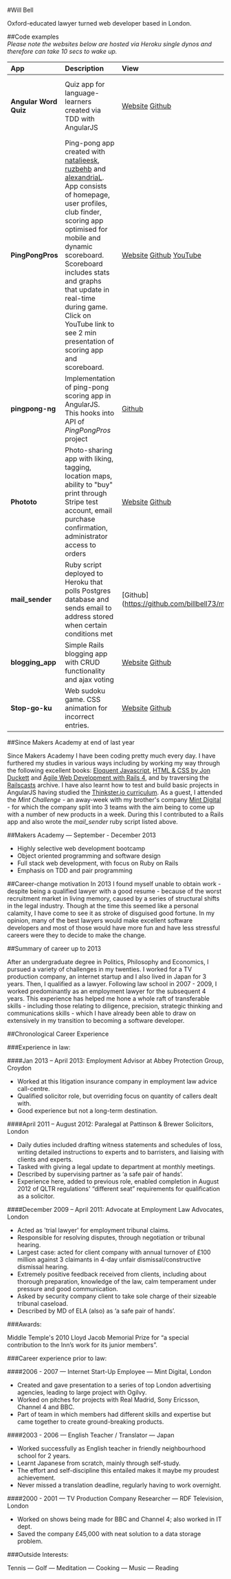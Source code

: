#Will Bell


Oxford-educated lawyer turned web developer based in London.

##Code examples  
*Please note the websites below are hosted via Heroku single dynos and therefore can take 10 secs to wake up.*


| App | Description | View | Technology |
|:-------- |:-------- |:--------- | :------------------- |
| **Angular Word Quiz** | Quiz app for language-learners created via TDD with AngularJS | [Website](http://mighty-ocean-9594.herokuapp.com/game) [Github](https://github.com/billbell73/angular_word_quiz)   |*&bull;AngularJS <br> &bull;Node.js <br> &bull;Twitter-Bootstrap  <br> &bull;Jasmine/Karma  <br> &bull;Protractor e2e tests*|
| **PingPongPros** | Ping-pong app created with [natalieesk](https://github.com/natalieesk), [ruzbehb](https://github.com/ruzbehb) and [alexandriaL](https://github.com/alexandriaL). App consists of homepage, user profiles, club finder, scoring app optimised for mobile and dynamic scoreboard. Scoreboard includes stats and graphs that update in real-time during game. Click on YouTube link to see 2 min presentation of scoring app and scoreboard. | [Website](http://pingpongpros.herokuapp.com/) [Github](https://github.com/billbell73/pingpong)   [YouTube](https://www.youtube.com/watch?v=8AcNqQhlnjg&t=1m53s) |*&bull;Rails/Ruby  <br> &bull;Ajax  <br> &bull;Websockets   <br> &bull;read/write API  <br> &bull;AngularJS  <br> &bull;Haml  <br> &bull;Sass  <br>  &bull;RSpec <br> &bull;Capybara  &bull;Poltergeist* |
| **pingpong-ng** | Implementation of ping-pong scoring app in AngularJS. This hooks into API of *PingPongPros* project| [Github](https://github.com/billbell73/pingpong-ng) |  *&bull;AngularJS  &bull;Node.js server  &bull;Jasmine/karma unit tests  &bull;Protractor e2e tests* |
| **Phototo** | Photo-sharing app with liking, tagging, location maps, ability to "buy" print through Stripe test account, email purchase confirmation, administrator access to orders | [Website](http://phototo.herokuapp.com) [Github](https://github.com/billbell73/phototo)   |  *&bull;Rails/Ruby <br> &bull;Ajax <br> &bull;JSON API for gmaps.js  &bull;Websockets  &bull;Stripe API  &bull;Mailgun API  &bull;RSpec  &bull;Cucumber  &bull;Capybara  &bull;Poltergeist* |
| **mail_sender** | Ruby script deployed to Heroku that polls Postgres database and sends email to address stored when certain conditions met | [Github] (https://github.com/billbell73/mail_sender) | *&bull;Ruby <br> &bull;pg gem <br> &bull;Sendgrid API* |
| **blogging_app** | Simple Rails blogging app with CRUD functionality and ajax voting | [Website](http://blg-app.herokuapp.com/) [Github](https://github.com/billbell73/blogging_app) |  *&bull;Rails/Ruby <br>  &bull;Ajax  <br> &bull;Rspec* |
| **Stop-go-ku** | Web sudoku game. CSS animation for incorrect entries. | [Website](http://stop-go-ku.herokuapp.com/) [Github](https://github.com/billbell73/Sudoku-web-version)    |  *&bull;Sinatra <br>  &bull;Ruby <br>  &bull;Unicorn  <br> &bull;Animate.css* |


##Since Makers Academy at end of last year

Since Makers Academy I have been coding pretty much every day. I have furthered my studies in various ways including by working my way through the following excellent books: [Eloquent Javascript](http://eloquentjavascript.net/),  [HTML & CSS by Jon Duckett](http://www.htmlandcssbook.com/) and [Agile Web Development with Rails 4](http://pragprog.com/book/rails4/agile-web-development-with-rails-4), and by traversing the [Railscasts](http://railscasts.com/) archive. I have also learnt how to test and build basic projects in AngularJS having studied the [Thinkster.io curriculum](http://www.thinkster.io/angularjs/GtaQ0oMGIl/a-better-way-to-learn-angularjs). As a guest, I attended the *Mint Challenge* - an away-week with my brother's company [Mint Digital](http://mintdigital.com/) - for which the company split into 3 teams with the aim being to come up with a number of new products in a week. During this I contributed to a Rails app and also wrote the *mail_sender* ruby script listed above. 

##Makers Academy &mdash; September - December 2013
* Highly selective web development bootcamp
* Object oriented programming and software design
* Full stack web development, with focus on Ruby on Rails
* Emphasis on TDD and pair programming

##Career-change motivation
In 2013 I found myself unable to obtain work - despite being a qualified lawyer with a good resume - because of the worst recruitment market in living memory, caused by a series of structural shifts in the legal industry. Though at the time this seemed like a personal calamity, I have come to see it as stroke of disguised good fortune. In my opinion, many of the best lawyers would make excellent software developers and most of those would have more fun and have less stressful careers were they to decide to make the change.

##Summary of career up to 2013

After an undergraduate degree in Politics, Philosophy and Economics, I pursued a variety of challenges in my twenties. I worked for a TV production company, an internet startup and I also lived in Japan for 3 years. Then, I qualified as a lawyer. Following law school in 2007 - 2009, I worked predominantly as an employment lawyer for the subsequent 4 years. This experience has helped me hone a whole raft of transferable skills - including those relating to diligence, precision, strategic thinking and communications skills - which I have already been able to draw on extensively in my transition to becoming a software developer. 


##Chronological Career Experience


###Experience in law:

####Jan 2013 – April 2013: Employment Advisor at Abbey Protection Group, Croydon

* Worked at this litigation insurance company in employment law advice call-centre.
* Qualified solicitor role, but overriding focus on quantity of callers dealt with.
* Good experience but not a long-term destination.

 

####April 2011 – August 2012: Paralegal at Pattinson & Brewer Solicitors, London
 
* Daily duties included drafting witness statements and schedules of loss, writing detailed instructions to
experts and to barristers, and liaising with clients and experts.
* Tasked with giving a legal update to department at monthly meetings.
* Described by supervising partner as ‘a safe pair of hands’.
* Experience here, added to previous role, enabled completion in August 2012 of QLTR regulations' “different seat”
requirements for qualification as a solicitor.

 

####December 2009 – April 2011: Advocate at Employment Law Advocates, London

* Acted as 'trial lawyer' for employment tribunal claims.
* Responsible for resolving disputes, through negotiation or tribunal hearing.
* Largest case: acted for client company with annual turnover of £100 million against 3 claimants
in 4-day unfair dismissal/constructive dismissal hearing.
* Extremely positive feedback received from clients, including about thorough preparation,
knowledge of the law, calm temperament under pressure and good communication.
* Asked by security company client to take sole charge of their sizeable tribunal caseload.
* Described by MD of ELA (also) as ‘a safe pair of hands’.


###Awards:

Middle Temple's 2010 Lloyd Jacob Memorial Prize for “a special contribution to the Inn’s work for its junior members”.

 

###Career experience prior to law:

 

####2006 - 2007 &mdash; Internet Start-Up Employee &mdash; Mint Digital, London

* Created and gave presentation to a series of top London advertising agencies, leading to
large project with Ogilvy.
* Worked on pitches for projects with Real Madrid, Sony Ericsson, Channel 4 and BBC.
* Part of team in which members had different skills and expertise but came together to create
ground-breaking products.

 

####2003 - 2006 &mdash; English Teacher / Translator &mdash; Japan

* Worked successfully as English teacher in friendly neighbourhood school for 2 years.
* Learnt Japanese from scratch, mainly through self-study. 
* The effort and self-discipline this entailed makes it maybe my proudest achievement.
* Never missed a translation deadline, regularly having to work overnight.

 

####2000 - 2001 &mdash; TV Production Company Researcher &mdash; RDF Television, London

* Worked on shows being made for BBC and Channel 4; also worked in IT dept.
* Saved the company £45,000 with neat solution to a data storage problem.


###Outside Interests:

Tennis &mdash; Golf &mdash; Meditation &mdash; Cooking &mdash; Music &mdash; Reading 


